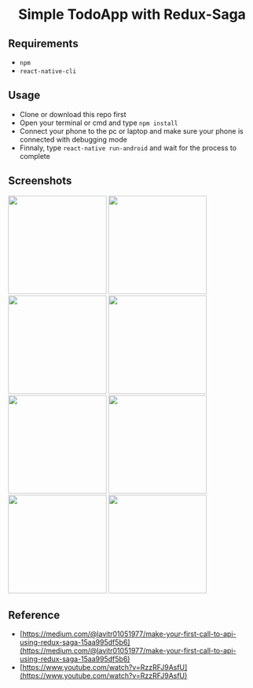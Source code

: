 <h1 align="center">Simple TodoApp with Redux-Saga</h1>

## Requirements

- `npm`
- `react-native-cli`

## Usage

- Clone or download this repo first
- Open your terminal or cmd and type `npm install`
- Connect your phone to the pc or laptop and make sure your phone is connected with debugging mode
- Finnaly, type `react-native run-android` and wait for the process to complete

## Screenshots

<div style={flex-direction:row}>
    <img src="https://imgur.com/j3AiBSa.png" width=200/>
    <img src="https://imgur.com/urBXFYW.png" width=200/>
    <img src="https://imgur.com/rkPMVQ8.png" width=200/>
    <img src="https://imgur.com/oIIQu5O.png" width=200/>
    <img src="https://imgur.com/SmlrKOy.png" width=200/>
    <img src="https://imgur.com/AXW1F9S.png" width=200/>
    <img src="https://imgur.com/f4gxvWr.png" width=200/>
    <img src="https://imgur.com/EG9lQzR.png" width=200/>
</div>

## Reference

- [https://medium.com/@lavitr01051977/make-your-first-call-to-api-using-redux-saga-15aa995df5b6](https://medium.com/@lavitr01051977/make-your-first-call-to-api-using-redux-saga-15aa995df5b6)
- [https://www.youtube.com/watch?v=RzzRFJ9AsfU](https://www.youtube.com/watch?v=RzzRFJ9AsfU)
